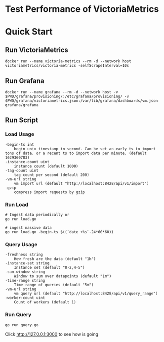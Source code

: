 # Test Performance of VictoriaMetrics

# Quick Start

## Run VictoriaMetrics

```shell
docker run --name victoria-metrics --rm -d --network host victoriametrics/victoria-metrics -selfScrapeInterval=10s
```

## Run Grafana

```shell
docker run --name grafana --rm -d --network host -v $PWD/grafana/provisioning/:/etc/grafana/provisioning/ -v $PWD/grafana/victoriametrics.json:/var/lib/grafana/dashboards/vm.json grafana/grafana
```

## Run Script

### Load Usage
```
-begin-ts int
    begin unix timestamp in second. Can be set an early ts to import tons of data, or a recent ts to import data per minute. (default 1629360783)
-instance-count uint
    instance count (default 1000)
-tag-count uint
    tag count per second (default 200)
-vm-url string
    vm import url (default "http://localhost:8428/api/v1/import")
-gzip
    compress import requests by gzip
```

### Run Load
```shell
# Ingest data periodically or
go run load.go

# ingest massive data
go run load.go -begin-ts $((`date +%s`-24*60*60))
```

### Query Usage
```
-freshness string
    How fresh are the data (default "1h")
-instance-set string
    Instance set (default "0-2,4-5")
-sum-window string
    Window to sum over datapoints (default "1m")
-time-range string
    Time range of queries (default "5m")
-vm-url string
    vm query url (default "http://localhost:8428/api/v1/query_range")
-worker-count uint
    Count of workers (default 1)
```

### Run Query
```shell
go run query.go
```

Click http://127.0.0.1:3000 to see how is going
